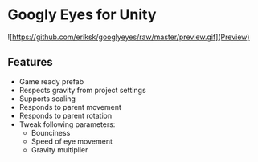 # Googly Eyes for Unity

![https://github.com/eriksk/googlyeyes/raw/master/preview.gif](Preview)

## Features

* Game ready prefab
* Respects gravity from project settings
* Supports scaling
* Responds to parent movement
* Responds to parent rotation
* Tweak following parameters:
    * Bounciness
    * Speed of eye movement
    * Gravity multiplier
